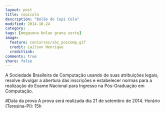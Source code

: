 ```yaml
---
layout: post
title: copicola
description: "Bolão do Copi Cola"
modified: 2014-10-24
category: 
tags: [megasena bolao grana sorte]
image:
  feature: concursos/sbc_poscomp.gif
  credit: Lailson Henrique
  creditlink: 
comments: true
share: false
---
```


<p>A Sociedade Brasileira de Computação usando de suas atribuições legais, resolve divulgar a abertura das inscrições e estabelecer normas para a realização do Exame Nacional para Ingresso na Pós-Graduação em Computação. </p>

#Data da prova
A prova será realizada dia 21 de setembro de 2014.
Horário (Teresina-PI): 15h





